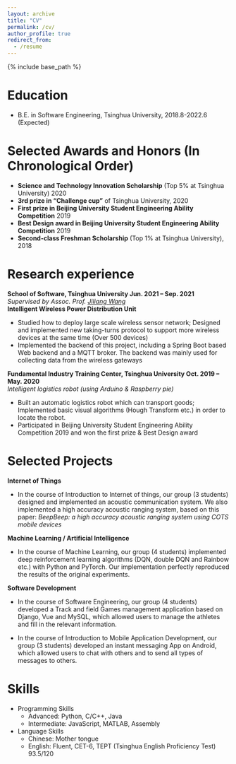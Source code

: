 ```yaml
---
layout: archive
title: "CV"
permalink: /cv/
author_profile: true
redirect_from:
  - /resume
---
```


{% include base_path %}

Education
======
* B.E. in Software Engineering, Tsinghua University, 2018.8-2022.6 (Expected)

Selected Awards and Honors (In Chronological Order)
======
* **Science and Technology Innovation Scholarship** (Top 5% at Tsinghua University) 2020
* **3rd prize in “Challenge cup”** of Tsinghua University, 2020
* **First prize in Beijing University Student Engineering Ability Competition** 2019
* **Best Design award in Beijing University Student Engineering Ability Competition** 2019
* **Second-class Freshman Scholarship** (Top 1% at Tsinghua University), 2018

Research experience
======
**School of Software, Tsinghua University Jun. 2021 – Sep. 2021**\
*Supervised by Assoc. Prof. [Jiliang Wang](http://tns.thss.tsinghua.edu.cn/~jiliang/)*\
**Intelligent Wireless Power Distribution Unit**
* Studied how to deploy large scale wireless sensor network; Designed and implemented new taking-turns protocol to support more wireless devices at the same time (Over 500 devices)
* Implemented the backend of this project, including a Spring Boot based Web backend and a MQTT broker. The backend was mainly used for collecting data from the wireless gateways

**Fundamental Industry Training Center, Tsinghua University Oct. 2019 – May. 2020**\
*Intelligent logistics robot (using Arduino & Raspberry pie)*
* Built an automatic logistics robot which can transport goods; Implemented basic visual algorithms (Hough Transform etc.) in order to locate the robot.
* Participated in Beijing University Student Engineering Ability Competition 2019 and won the first prize & Best Design award

Selected Projects
======

**Internet of Things**
-	In the course of Introduction to Internet of things, our group (3 students) designed and implemented an acoustic communication system. We also implemented a high accuracy acoustic ranging system, based on this paper: *BeepBeep: a high accuracy acoustic ranging system using COTS mobile devices*

**Machine Learning / Artificial Intelligence**
- In the course of Machine Learning, our group (4 students) implemented deep reinforcement learning algorithms (DQN, double DQN and Rainbow etc.) with Python and PyTorch. Our implementation perfectly reproduced the results of the original experiments. 

**Software Development**
- In the course of Software Engineering, our group (4 students) developed a Track and field Games management application based on Django, Vue and MySQL, which allowed users to manage the athletes and fill in the relevant information.

- In the course of Introduction to Mobile Application Development, our group (3 students) developed an instant messaging App on Android, which allowed users to chat with others and to send all types of messages to others.


Skills
======
* Programming Skills
  * Advanced: Python, C/C++, Java
  * Intermediate: JavaScript, MATLAB, Assembly
* Language Skills
  * Chinese: Mother tongue
  * English: Fluent, CET-6, TEPT (Tsinghua English Proficiency Test) 93.5/120

<!-- Publications
======
  <ul>{% for post in site.publications %}
    {% include archive-single-cv.html %}
  {% endfor %}</ul>
  
Talks
======
  <ul>{% for post in site.talks %}
    {% include archive-single-talk-cv.html %}
  {% endfor %}</ul>
  
Teaching
======
  <ul>{% for post in site.teaching %}
    {% include archive-single-cv.html %}
  {% endfor %}</ul>
  
Service and leadership
======
* Currently signed in to 43 different slack teams
 -->
